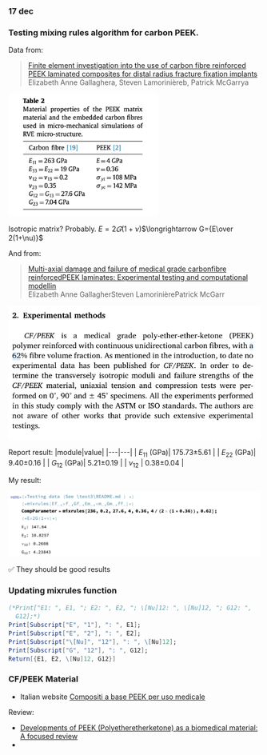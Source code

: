 
### 17 dec

### Testing mixing rules algorithm for carbon PEEK.
Data from: 

> [Finite element investigation into the use of carbon fibre reinforced PEEK laminated composites for distal radius fracture fixation implants](https://www.sciencedirect.com/science/article/pii/S1350453319300475?via%3Dihub)
> <br>Elizabeth Anne Gallaghera, Steven Lamorinièreb, Patrick McGarrya

<img src="fig/2021-12-17-16-03-56.png" width="300">

Isotropic matrix? Probably.
 $E=2𝐺(1+\nu)$$\longrightarrow G={E\over 2(1+\nu)}$

And from:
> [Multi-axial damage and failure of medical grade carbonfibre reinforcedPEEK laminates: Experimental testing and computational modellin](https://doi.org/10.1016/j.jmbbm.2018.03.015)
> <br>Elizabeth Anne GallagherSteven LamorinièrePatrick McGarr

![](fig/2021-12-17-16-16-10.png)

Report result:
|module|value|
|---|---|
| $E_{11}$  (GPa)| 175.73±5.61 | 
| $E_{22}$  (GPa)| 9.40±0.16   | 
| $G_{12}$   (GPa)| 5.21±0.19   | 
| $\nu_{12}$ | 0.38±0.04   | 

My result:

![](fig/2021-12-17-16-22-19.png)

✅ They should be good results



### Updating mixrules function

```mathematica
(*Print["E1: ", E1, "; E2: ", E2, "; \[Nu]12: ", \[Nu]12, "; G12: ", 
  G12];*)
Print[Subscript["E", "1"], ": ", E1];
Print[Subscript["E", "2"], ": ", E2];
Print[Subscript["\[Nu]", "12"], ": ", \[Nu]12];
Print[Subscript["G", "12"], ": ", G12];
Return[{E1, E2, \[Nu]12, G12}]
```

### CF/PEEK Material

- Italian website [Compositi a base PEEK per uso medicale](https://www.ensingerplastics.com/it-it/semilavorati/biocompatibile-per-uso-medicale/composito-peek-biocompatibile)

Review: 

-  [Developments of PEEK (Polyetheretherketone) as a biomedical material: A focused review](https://www.sciencedirect.com/science/article/pii/S001430572100029X?via%3Dihub) 
  - 
